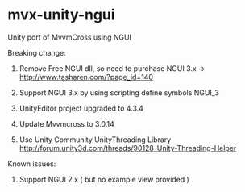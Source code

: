 mvx-unity-ngui
==============

Unity port of MvvmCross using NGUI

Breaking change:

1. Remove Free NGUI dll, so need to purchase NGUI 3.x -> http://www.tasharen.com/?page_id=140

2. Support NGUI 3.x by using scripting define symbols NGUI_3

3. UnityEditor project upgraded to 4.3.4

4. Update Mvvmcross to 3.0.14

5. Use Unity Community UnityThreading Library
http://forum.unity3d.com/threads/90128-Unity-Threading-Helper

Known issues:

1. Support NGUI 2.x ( but no example view provided )
